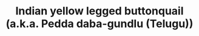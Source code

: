 ---
layout: bird
title: Indian yellow legged buttonquail (a.k.a. Pedda daba-gundlu (Telugu))
image-url: ../assets/birds/images/yellow-legged-buttonquail.jpg
image-credit: Adesh Shivkar 
image-source-url: "http://orientalbirdimages.org/search.php?Bird_ID=223"
common-name: Indian yellow legged buttonquail
latin-name: Turnix tanki
info-url: "http://avis.indianbiodiversity.org/indian-sporting-birds-1915/indian-yellow-legged-button-quail.html"
---